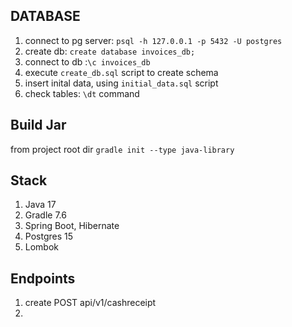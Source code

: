 ## DATABASE

1. connect to pg server: `psql -h 127.0.0.1 -p 5432 -U postgres`
2. create db: `create database invoices_db;`
3. connect to db :`\c invoices_db`
4. execute `create_db.sql` script to create schema
5. insert inital data, using `initial_data.sql` script
6. check tables: `\dt` command

## Build Jar

from project root dir `gradle init --type java-library `

## Stack
1. Java 17
2. Gradle 7.6
3. Spring Boot, Hibernate
4. Postgres 15
5. Lombok

## Endpoints

 1. create POST api/v1/cashreceipt
 2. 
